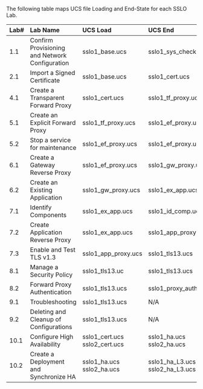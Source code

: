 The following table maps UCS file Loading and End-State for each SSLO Lab.

|Lab#|Lab Name|UCS Load|UCS End|
|:-----|:-----|:-----|:----|
|1.1|Confirm Provisioning and Network Configuration|sslo1_base.ucs|sslo1_sys_check.ucs|
|2.1|Import a Signed Certificate|sslo1_base.ucs|sslo1_cert.ucs|
|4.1|Create a Transparent Forward Proxy|sslo1_cert.ucs|sslo1_tf_proxy.ucs|
|5.1|Create an Explicit Forward Proxy|sslo1_tf_proxy.ucs|sslo1_ef_proxy.ucs|
|5.2|Stop a service for maintenance|sslo1_ef_proxy.ucs|sslo1_ef_proxy.ucs|
|6.1|Create a Gateway Reverse Proxy|sslo1_ef_proxy.ucs|sslo1_gw_proxy.ucs|
|6.2|Create an Existing Application|sslo1_gw_proxy.ucs|sslo1_ex_app.ucs|
|7.1|Identify Components|sslo1_ex_app.ucs|sslo1_id_comp.ucs|
|7.2|Create Application Reverse Proxy|sslo1_ex_app.ucs|sslo1_app_proxy.ucs|
|7.3|Enable and Test TLS v1.3|sslo1_app_proxy.ucs|sslo1_tls13.ucs|
|8.1|Manage a Security Policy|sslo1_tls13.uc|sslo1_tls13.ucs|
|8.2|Forward Proxy Authentication|sslo1_tls13.ucs|sslo1_proxy_auth.ucs|
|9.1|Troubleshooting|sslo1_tls13.ucs|N/A|
|9.2|Deleting and Cleanup of Configurations|sslo1_tls13.ucs|N/A|
|10.1|Configure High Availability|sslo1_cert.ucs<br/>sslo2_cert.ucs|sslo1_ha.ucs<br/>sslo2_ha.ucs|
|10.2|Create a Deployment and Synchronize HA|sslo1_ha.ucs<br/>sslo2_ha.ucs|sslo1_ha_L3.ucs<br/>sslo2_ha_L3.ucs|
